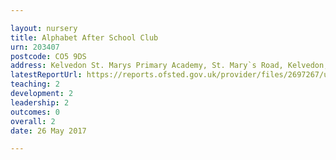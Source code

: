 ```yaml
---

layout: nursery
title: Alphabet After School Club
urn: 203407
postcode: CO5 9DS
address: Kelvedon St. Marys Primary Academy, St. Mary`s Road, Kelvedon, Essex, CO5 9DS
latestReportUrl: https://reports.ofsted.gov.uk/provider/files/2697267/urn/203407.pdf
teaching: 2
development: 2
leadership: 2
outcomes: 0
overall: 2
date: 26 May 2017

---
```

